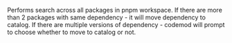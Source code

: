 Performs search across all packages in pnpm workspace.
If there are more than 2 packages with same dependency - it will move dependency to catalog.
If there are multiple versions of dependency - codemod will prompt to choose whether to move to catalog or not.
